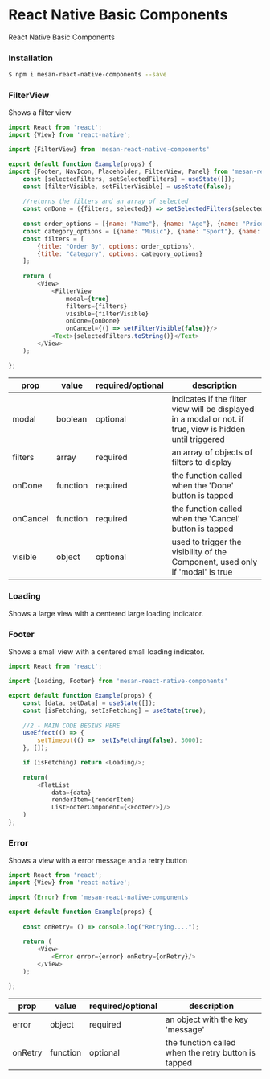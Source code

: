 # React Native Basic Components
React Native Basic Components

### Installation

```bash
$ npm i mesan-react-native-components --save
```

### FilterView
Shows a filter view

```javascript
import React from 'react';
import {View} from 'react-native';

import {FilterView} from 'mesan-react-native-components'

export default function Example(props) {
import {Footer, NavIcon, Placeholder, FilterView, Panel} from 'mesan-react-native-components'
    const [selectedFilters, setSelectedFilters] = useState([]);
    const [filterVisible, setFilterVisible] = useState(false);
    
    //returns the filters and an array of selected
    const onDone = ({filters, selected}) => setSelectedFilters(selected);
    
    const order_options = [{name: "Name"}, {name: "Age"}, {name: "Price"}];
    const category_options = [{name: "Music"}, {name: "Sport"}, {name: "Theatre"}];
    const filters = [
        {title: "Order By", options: order_options}, 
        {title: "Category", options: category_options}
    ];
    
    return (
        <View>
            <FilterView
                modal={true}
                filters={filters}
                visible={filterVisible}
                onDone={onDone}
                onCancel={() => setFilterVisible(false)}/>
            <Text>{selectedFilters.toString()}</Text>
        </View>
    );

};
```

| prop | value | required/optional | description |
| ---- | ----- | ----------------- | ----------- |
| modal | boolean | optional | indicates if the filter view will be displayed in a modal or not. if true, view is hidden until triggered |
| filters | array | required | an array of objects of filters to display |
| onDone | function | required | the function called when the 'Done' button is tapped |
| onCancel | function | required | the function called when the 'Cancel' button is tapped |
| visible | object | optional | used to trigger the visibility of the Component, used only if 'modal' is true |


### Loading
Shows a large view with a centered large loading indicator.

### Footer
Shows a small view with a centered small loading indicator.

```javascript
import React from 'react';

import {Loading, Footer} from 'mesan-react-native-components'

export default function Example(props) {
    const [data, setData] = useState([]);
    const [isFetching, setIsFetching] = useState(true);
    
    //2 - MAIN CODE BEGINS HERE
    useEffect(() => {
        setTimeout(() =>  setIsFetching(false), 3000);
    }, []);

    if (isFetching) return <Loading/>;
    
    return(
        <FlatList
            data={data}
            renderItem={renderItem}
            ListFooterComponent={<Footer/>}/>
    )
};
```

### Error
Shows a view with a error message and a retry button

```javascript
import React from 'react';
import {View} from 'react-native';

import {Error} from 'mesan-react-native-components'

export default function Example(props) {
    
    const onRetry= () => console.log("Retrying....");
    
    return (
        <View>
            <Error error={error} onRetry={onRetry}/>
        </View>
    );

};
```

| prop | value | required/optional | description |
| ---- | ----- | ----------------- | ----------- |
| error | object | required | an object with the key 'message' |
| onRetry | function | optional | the function called when the retry button is tapped |
